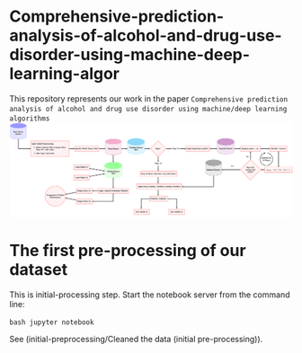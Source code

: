 # Comprehensive-prediction-analysis-of-alcohol-and-drug-use-disorder-using-machine-deep-learning-algor
This repository represents our work in the paper `Comprehensive prediction analysis of alcohol and drug use disorder using machine/deep learning algorithms` ![flowchart](images/figure1-1.png)

# The first pre-processing of our dataset
This is initial-processing step.  Start the notebook server from the command line:

``bash
jupyter notebook
``

See (initial-preprocessing/Cleaned the data (initial pre-processing)). 
